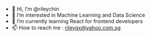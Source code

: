 - 👋 Hi, I’m @rileychin
- 👀 I’m interested in Machine Learning and Data Science
- 🌱 I’m currently learning React for frontend developers
- 📫 How to reach me : rileyqx@yahoo.com.sg

<!---
rileychin/rileychin is a ✨ special ✨ repository because its `README.md` (this file) appears on your GitHub profile.
You can click the Preview link to take a look at your changes.
--->
